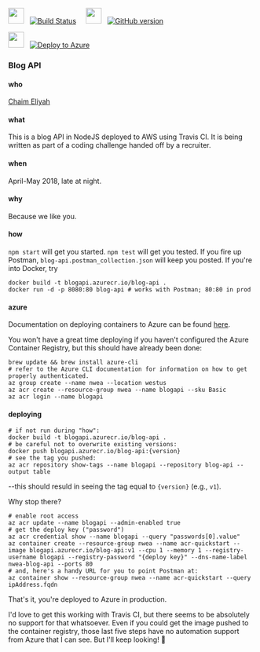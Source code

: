 <img src="https://travis-ci.com/images/logos/Tessa-pride-4.png" width=32 height=32 />  &nbsp;  [![Build Status](https://travis-ci.org/chaim1221/blog-api.svg?branch=master)](https://travis-ci.org/chaim1221/blog-api)  &nbsp;  &nbsp;  <img src="https://assets-cdn.github.com/images/modules/logos_page/Octocat.png" width=32 height=32 />  &nbsp;  [![GitHub version](https://badge.fury.io/gh/chaim1221%2Fblog-api.svg)](https://badge.fury.io/gh/chaim1221%2Fblog-api)  

<img src="https://i1.wp.com/buildazure.com/wp-content/uploads/2017/09/Azure.png?w=519&ssl=1" width=32 height=32 />  &nbsp;  [![Deploy to Azure](http://azuredeploy.net/deploybutton.png)](https://github.com/chaim1221/blog-api#azure)

### Blog API

#### who
[Chaim Eliyah](https://github.com/chaim1221)

#### what
This is a blog API in NodeJS deployed to AWS using Travis CI. It is being written as part of a coding challenge handed off by a recruiter.  

#### when
April-May 2018, late at night.

#### why
Because we like you.

#### how
`npm start` will get you started.
`npm test` will get you tested.
If you fire up Postman, `blog-api.postman_collection.json` will keep you posted.
If you're into Docker, try
```
docker build -t blogapi.azurecr.io/blog-api .
docker run -d -p 8080:80 blog-api # works with Postman; 80:80 in prod
```

#### azure
Documentation on deploying containers to Azure can be found [here](https://docs.microsoft.com/en-us/azure/container-registry/container-registry-get-started-azure-cli#create-a-resource-group).

You won't have a great time deploying if you haven't configured the Azure Container Registry, but this should have already been done:
```
brew update && brew install azure-cli
# refer to the Azure CLI documentation for information on how to get properly authenticated.
az group create --name nwea --location westus
az acr create --resource-group nwea --name blogapi --sku Basic
az acr login --name blogapi
```

#### deploying
```
# if not run during "how":
docker build -t blogapi.azurecr.io/blog-api .
# be careful not to overwrite existing versions:
docker push blogapi.azurecr.io/blog-api:{version}
# see the tag you pushed:
az acr repository show-tags --name blogapi --repository blog-api --output table
```
--this should resuld in seeing the tag equal to `{version}` (e.g., `v1`).

Why stop there?
```
# enable root access
az acr update --name blogapi --admin-enabled true
# get the deploy key ("password")
az acr credential show --name blogapi --query "passwords[0].value"
az container create --resource-group nwea --name acr-quickstart --image blogapi.azurecr.io/blog-api:v1 --cpu 1 --memory 1 --registry-username blogapi --registry-password "{deploy key}" --dns-name-label nwea-blog-api --ports 80
# and, here's a handy URL for you to point Postman at:
az container show --resource-group nwea --name acr-quickstart --query ipAddress.fqdn
```

That's it, you're deployed to Azure in production.

I'd love to get this working with Travis CI, but there seems to be absolutely no support for that whatsoever. Even if you could get the image pushed to the container registry, those last five steps have no automation support from Azure that I can see. But I'll keep looking! :pray:

